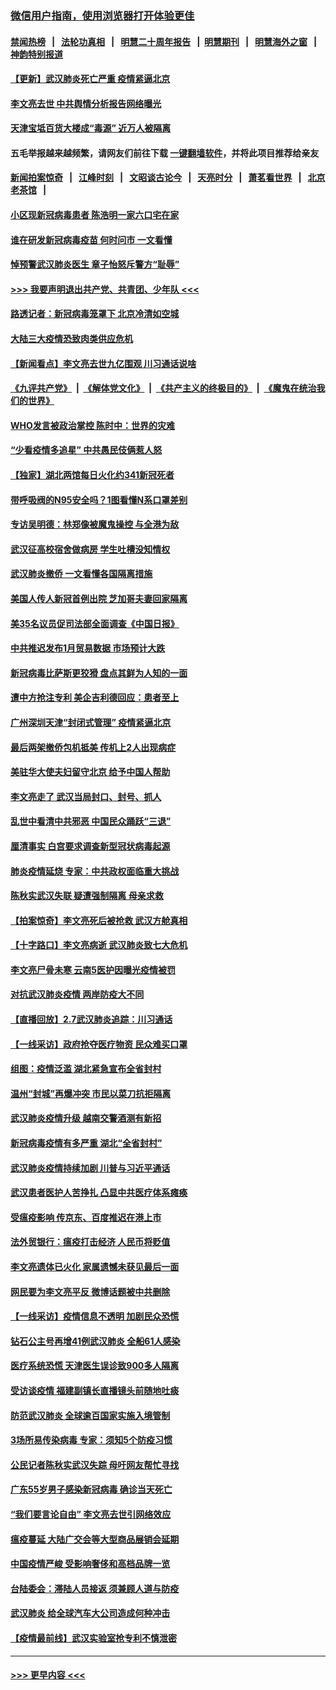 ### [微信用户指南，使用浏览器打开体验更佳](https://github.com/gfw-breaker/banned-news1/blob/master/indexes/wechat-guide.md?t=0)
#### [禁闻热榜](热点新闻.md?t=0)  &nbsp;&nbsp;|&nbsp;&nbsp; [法轮功真相](https://github.com/gfw-breaker/truth/blob/master/README.md?t=0) &nbsp;&nbsp;|&nbsp;&nbsp; [明慧二十周年报告](https://github.com/gfw-breaker/mh-reports/blob/master/README.md?t=0) &nbsp;&nbsp;|&nbsp;&nbsp;[明慧期刊](https://github.com/gfw-breaker/mh-qikan) &nbsp;&nbsp;|&nbsp;&nbsp; [明慧海外之窗](https://github.com/gfw-breaker/mh-news/blob/master/README.md?t=0) &nbsp;&nbsp;|&nbsp;&nbsp; [神韵特别报道](https://github.com/gfw-breaker/mh-news/blob/master/shenyun.md?t=0)
#### [【更新】武汉肺炎死亡严重 疫情紧逼北京](../pages/nsc413/n11801312.md?t=02080955) 
#### [李文亮去世 中共舆情分析报告网络曝光](../pages/nsc413/n11852868.md?t=02080955) 
#### [天津宝坻百货大楼成“毒源” 近万人被隔离](../pages/nsc413/n11852839.md?t=02080955) 
#### 五毛举报越来越频繁，请网友们前往下载 [一键翻墙软件](https://github.com/gfw-breaker/ssr-accounts)，并将此项目推荐给亲友
#### [新闻拍案惊奇](https://github.com/gfw-breaker/banned-news1/blob/master/pages/link4.md) &nbsp;&nbsp;|&nbsp;&nbsp; [江峰时刻](https://github.com/gfw-breaker/banned-news1/blob/master/pages/link4.md) &nbsp;&nbsp;|&nbsp;&nbsp; [文昭谈古论今](https://github.com/gfw-breaker/banned-news1/blob/master/pages/link4.md) &nbsp;&nbsp;|&nbsp;&nbsp; [天亮时分](https://github.com/gfw-breaker/banned-news1/blob/master/pages/link4.md) &nbsp;&nbsp;|&nbsp;&nbsp; [萧茗看世界](https://github.com/gfw-breaker/banned-news1/blob/master/pages/link4.md) &nbsp;&nbsp;|&nbsp;&nbsp; [北京老茶馆](https://github.com/gfw-breaker/banned-news1/blob/master/pages/link4.md) &nbsp;&nbsp;|&nbsp;&nbsp; 
#### [小区现新冠病毒患者 陈浩明一家六口宅在家](../pages/nsc413/n11852799.md?t=02080955) 
#### [谁在研发新冠病毒疫苗 何时问市 一文看懂](../pages/nsc413/n11852840.md?t=02080955) 
#### [悼预警武汉肺炎医生 章子怡怒斥警方“耻辱”](../pages/nsc413/n11852148.md?t=02080955) 
#### [>>> 我要声明退出共产党、共青团、少年队 <<<](https://github.com/begood0513/goodnews/blob/master/quit/letter.md) 
#### [路透记者：新冠病毒笼罩下 北京冷清如空城](../pages/nsc413/n11852835.md?t=02080955) 
#### [大陆三大疫情恐致肉类供应危机](../pages/nsc413/n11852769.md?t=02080955) 
#### [【新闻看点】李文亮去世九亿围观 川习通话说啥](../pages/nsc413/n11852360.md?t=02080955) 
#### [《九评共产党》](https://github.com/begood0513/9ping.md/blob/master/README.md) &nbsp;|&nbsp; [《解体党文化》](../../../../jtdwh.md/blob/master/README.md)  &nbsp;|&nbsp; [《共产主义的终极目的》](../../../../gczydzjmd.md/blob/master/README.md) &nbsp;|&nbsp; [《魔鬼在统治我们的世界》](../../../../mgztzwmdsj.md/blob/master/README.md) 
#### [WHO发言被政治掌控 陈时中：世界的灾难](../pages/nsc413/n11851740.md?t=02080955) 
#### [“少看疫情多追星” 中共愚民伎俩惹人怒](../pages/nsc413/n11852499.md?t=02080955) 
#### [【独家】湖北两馆每日火化约341新冠死者](../pages/nsc413/n11845444.md?t=02080955) 
#### [带呼吸阀的N95安全吗？1图看懂N系口罩差别](../pages/nsc413/n11846752.md?t=02080955) 
#### [专访吴明德：林郑像被魔鬼操控 与全港为敌](../pages/nsc413/n11852734.md?t=02080955) 
#### [武汉征高校宿舍做病房 学生吐槽没知情权](../pages/nsc413/n11852555.md?t=02080955) 
#### [武汉肺炎撤侨 一文看懂各国隔离措施](../pages/nsc413/n11844216.md?t=02080955) 
#### [美国人传人新冠首例出院 芝加哥夫妻回家隔离](../pages/nsc413/n11852452.md?t=02080955) 
#### [美35名议员促司法部全面调查《中国日报》](../pages/nsc413/n11852435.md?t=02080955) 
#### [中共推迟发布1月贸易数据 市场预计大跌](../pages/nsc413/n11852380.md?t=02080955) 
#### [新冠病毒比萨斯更狡猾 盘点其鲜为人知的一面](../pages/nsc413/n11851114.md?t=02080955) 
#### [遭中方抢注专利 美企吉利德回应：患者至上](../pages/nsc413/n11852037.md?t=02080955) 
#### [广州深圳天津“封闭式管理” 疫情紧逼北京](../pages/nsc413/n11852246.md?t=02080955) 
#### [最后两架撤侨包机抵美 传机上2人出现病症](../pages/nsc413/n11852173.md?t=02080955) 
#### [美驻华大使夫妇留守北京 给予中国人帮助](../pages/nsc413/n11852165.md?t=02080955) 
#### [李文亮走了 武汉当局封口、封号、抓人](../pages/nsc413/n11852108.md?t=02080955) 
#### [乱世中看清中共邪恶 中国民众踊跃“三退”](../pages/nsc413/n11835515.md?t=02080955) 
#### [厘清事实 白宫要求调查新型冠状病毒起源](../pages/nsc413/n11852106.md?t=02080955) 
#### [肺炎疫情延烧 专家：中共政权面临重大挑战](../pages/nsc413/n11851884.md?t=02080955) 
#### [陈秋实武汉失联 疑遭强制隔离 母亲求救](../pages/nsc413/n11851944.md?t=02080955) 
#### [【拍案惊奇】李文亮死后被抢救 武汉方舱真相](../pages/nsc413/n11851958.md?t=02080955) 
#### [【十字路口】李文亮病逝 武汉肺炎致七大危机](../pages/nsc413/n11850690.md?t=02080955) 
#### [李文亮尸骨未寒 云南5医护因曝光疫情被罚](../pages/nsc413/n11851761.md?t=02080955) 
#### [对抗武汉肺炎疫情 两岸防疫大不同](../pages/nsc413/n11846318.md?t=02080955) 
#### [【直播回放】2.7武汉肺炎追踪：川习通话](../pages/nsc413/n11851802.md?t=02080955) 
#### [【一线采访】政府抢夺医疗物资 民众难买口罩](../pages/nsc413/n11851017.md?t=02080955) 
#### [组图：疫情泛滥 湖北紧急宣布全省封村](../pages/nsc413/n11851563.md?t=02080955) 
#### [温州“封城”再爆冲突 市民以菜刀抗拒隔离](../pages/nsc413/n11851538.md?t=02080955) 
#### [武汉肺炎疫情升级 越南交警酒测有新招](../pages/nsc413/n11851632.md?t=02080955) 
#### [新冠病毒疫情有多严重 湖北“全省封村”](../pages/nsc413/n11851296.md?t=02080955) 
#### [武汉肺炎疫情持续加剧 川普与习近平通话](../pages/nsc413/n11851613.md?t=02080955) 
#### [武汉患者医护人苦挣扎 凸显中共医疗体系瘫痪](../pages/nsc413/n11850083.md?t=02080955) 
#### [受瘟疫影响 传京东、百度推迟在港上市](../pages/nsc413/n11851409.md?t=02080955) 
#### [法外贸银行：瘟疫打击经济 人民币将贬值](../pages/nsc413/n11850538.md?t=02080955) 
#### [李文亮遗体已火化 家属遗憾未获见最后一面](../pages/nsc413/n11851128.md?t=02080955) 
#### [网民要为李文亮平反 微博话题被中共删除](../pages/nsc413/n11851177.md?t=02080955) 
#### [【一线采访】疫情信息不透明 加剧民众恐慌](../pages/nsc413/n11850699.md?t=02080955) 
#### [钻石公主号再增41例武汉肺炎 全船61人感染](../pages/nsc413/n11850401.md?t=02080955) 
#### [医疗系统恐慌 天津医生误诊致900多人隔离](../pages/nsc413/n11850609.md?t=02080955) 
#### [受访谈疫情 福建副镇长直播镜头前随地吐痰](../pages/nsc413/n11850758.md?t=02080955) 
#### [防范武汉肺炎 全球逾百国家实施入境管制](../pages/nsc413/n11850557.md?t=02080955) 
#### [3场所易传染病毒 专家：须知5个防疫习惯](../pages/nsc413/n11849662.md?t=02080955) 
#### [公民记者陈秋实武汉失踪 母吁网友帮忙寻找](../pages/nsc413/n11850638.md?t=02080955) 
#### [广东55岁男子感染新冠病毒 确诊当天死亡](../pages/nsc413/n11850590.md?t=02080955) 
#### [“我们要言论自由” 李文亮去世引网络效应](../pages/nsc413/n11850484.md?t=02080955) 
#### [瘟疫蔓延 大陆广交会等大型商品展销会延期](../pages/nsc413/n11850521.md?t=02080955) 
#### [中国疫情严峻 受影响奢侈和高档品牌一览](../pages/nsc413/n11850319.md?t=02080955) 
#### [台陆委会：滞陆人员接返 须兼顾人道与防疫](../pages/nsc413/n11850414.md?t=02080955) 
#### [武汉肺炎 给全球汽车大公司造成何种冲击](../pages/nsc413/n11850056.md?t=02080955) 
#### [【疫情最前线】武汉实验室抢专利不慎泄密](../pages/nsc413/n11850310.md?t=02080955) 

----
#### [ >>> 更早内容 <<< ](../indexes/nsc413-earlier.md)
